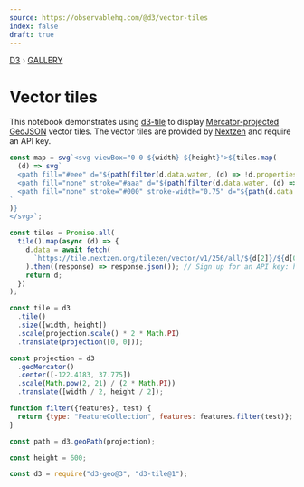```yaml
---
source: https://observablehq.com/@d3/vector-tiles
index: false
draft: true
---
```


<div style="color: grey; font: 13px/25.5px var(--sans-serif); text-transform: uppercase;"><h1 style="display: none;">Vector tiles</h1><a href="https://d3js.org/">D3</a> › <a href="/@d3/gallery">Gallery</a></div>

# Vector tiles

This notebook demonstrates using [d3-tile](https://github.com/d3/d3-tile) to display [Mercator-projected](https://d3js.org/d3-geo/cylindrical#geoMercator) [GeoJSON](https://d3js.org/d3-geo/path#geoPath) vector tiles. The vector tiles are provided by [Nextzen](https://www.nextzen.org/) and require an API key.

```js echo
const map = svg`<svg viewBox="0 0 ${width} ${height}">${tiles.map(
  (d) => svg`
  <path fill="#eee" d="${path(filter(d.data.water, (d) => !d.properties.boundary))}"></path>
  <path fill="none" stroke="#aaa" d="${path(filter(d.data.water, (d) => d.properties.boundary))}"></path>
  <path fill="none" stroke="#000" stroke-width="0.75" d="${path(d.data.roads)}"></path>
`
)}
</svg>`;
```

```js echo
const tiles = Promise.all(
  tile().map(async (d) => {
    d.data = await fetch(
      `https://tile.nextzen.org/tilezen/vector/v1/256/all/${d[2]}/${d[0]}/${d[1]}.json?api_key=SAI-dMzMQ866u3VyVAntDg`
    ).then((response) => response.json()); // Sign up for an API key: https://www.nextzen.org
    return d;
  })
);
```

```js echo
const tile = d3
  .tile()
  .size([width, height])
  .scale(projection.scale() * 2 * Math.PI)
  .translate(projection([0, 0]));
```

```js echo
const projection = d3
  .geoMercator()
  .center([-122.4183, 37.775])
  .scale(Math.pow(2, 21) / (2 * Math.PI))
  .translate([width / 2, height / 2]);
```

```js echo
function filter({features}, test) {
  return {type: "FeatureCollection", features: features.filter(test)};
}
```

```js echo
const path = d3.geoPath(projection);
```

```js echo
const height = 600;
```

```js echo
const d3 = require("d3-geo@3", "d3-tile@1");
```
